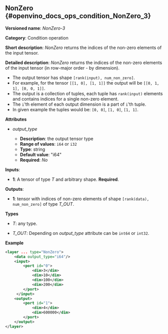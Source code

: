 ## NonZero <a name="NonZero"></a> {#openvino_docs_ops_condition_NonZero_3}

**Versioned name**: *NonZero-3*

**Category**: Condition operation

**Short description**: *NonZero* returns the indices of the non-zero elements of the input tensor.

**Detailed description**: *NonZero* returns the indices of the non-zero elements of the input tensor (in row-major order - by dimension).
* The output tensor has shape `[rank(input), num_non_zero]`.
* For example, for the tensor `[[1, 0], [1, 1]]` the output will be `[[0, 1, 1], [0, 0, 1]]`.
* The output is a collection of tuples, each tuple has `rank(input)` elements and contains indices for a single non-zero element.
* The `i`'th element of each output dimension is a part of `i`'th tuple.
* In given example the tuples would be: `[0, 0]`, `[1, 0]`, `[1, 1]`.

**Attributes**

* *output_type*

  * **Description**: the output tensor type
  * **Range of values**: `i64` or `i32`
  * **Type**: string
  * **Default value**: "i64"
  * **Required**: *No*

**Inputs**:

*   **1**: A tensor of type *T* and arbitrary shape. **Required**.

**Outputs**:

*   **1**: tensor with indices of non-zero elements of shape `[rank(data), num_non_zero]` of type *T_OUT*.

**Types**

* *T*: any type.

* *T_OUT*: Depending on *output_type* attribute can be `int64` or `int32`.

**Example**

```xml
<layer ... type="NonZero">
    <data output_type="i64"/>
    <input>
        <port id="0">
            <dim>3</dim>
            <dim>10</dim>
            <dim>100</dim>
            <dim>200</dim>
        </port>
     </input>
    <output>
        <port id="1">
            <dim>4</dim>
            <dim>600000</dim>
        </port>
    </output>
</layer>
```